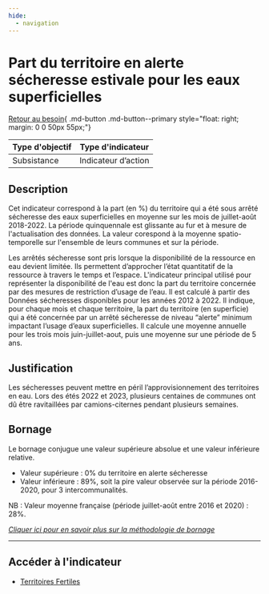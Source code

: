```yaml
---
hide:
  - navigation
---
```


# Part du territoire en alerte sécheresse estivale pour les eaux superficielles

[Retour au besoin](https://konsilion.github.io/diag360/pages/besoins/bv1){ .md-button .md-button--primary style="float: right; margin: 0 0 50px 55px;"}

|Type d'objectif|Type d'indicateur|
|--|--|
|Subsistance|Indicateur d’action|

## Description

Cet indicateur correspond à la part (en %) du territoire qui a été sous arrêté sécheresse des eaux superficielles en moyenne sur les mois de juillet-août 2018-2022. La période quinquennale est glissante au fur et à mesure de l'actualisation des données. La valeur corespond à la moyenne spatio-temporelle sur l'ensemble de leurs communes et sur la période.

Les arrêtés sécheresse sont pris lorsque la disponibilité de la ressource en eau devient limitée. Ils permettent d’approcher l’état quantitatif de la ressource à travers le temps et l’espace. L'indicateur principal utilisé pour représenter la disponibilité de l'eau est donc la part du territoire concernée par des mesures de restriction d’usage de l’eau. Il est calculé à partir des Données sécheresses disponibles pour les années 2012 à 2022. Il indique, pour chaque mois et chaque territoire, la part du territoire (en superficie) qui a été concernée par un arrêté sécheresse de niveau “alerte” minimum impactant l’usage d’eaux superficielles. Il calcule une moyenne annuelle pour les trois mois juin-juillet-aout, puis une moyenne sur une période de 5 ans.

## Justification

Les sécheresses peuvent mettre en péril l’approvisionnement des territoires en eau. Lors des étés 2022 et 2023, plusieurs centaines de communes ont dû être ravitaillées par camions-citernes pendant plusieurs semaines.

## Bornage

Le bornage conjugue une valeur supérieure absolue et une valeur inférieure relative. 

* Valeur supérieure : 0% du territoire en alerte sécheresse
* Valeur inférieure : 89%, soit la pire valeur observée sur la période 2016-2020, pour 3 intercommunalités.

 NB : Valeur moyenne française (période juillet-août entre 2016 et 2020) : 28%.

*[Cliquer ici pour en savoir plus sur la méthodologie de bornage](https://konsilion.github.io/diag360/pages/indicateurs/methode_bornage)*


---

## Accéder à l'indicateur

- [Territoires Fertiles](https://territoiresfertiles.fr/cartes/alertes-secheresse/epcis)



